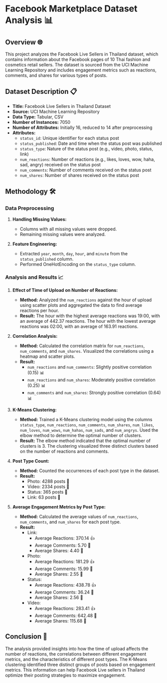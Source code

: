 # Facebook Marketplace Dataset Analysis 📊

## Overview 🌐

This project analyzes the Facebook Live Sellers in Thailand dataset, which contains information about the Facebook pages of 10 Thai fashion and cosmetics retail sellers. The dataset is sourced from the UCI Machine Learning Repository and includes engagement metrics such as reactions, comments, and shares for various types of posts.

## Dataset Description 📋

- **Title:** Facebook Live Sellers in Thailand Dataset
- **Source:** UCI Machine Learning Repository
- **Data Type:** Tabular, CSV
- **Number of Instances:** 7050
- **Number of Attributes:** Initially 16, reduced to 14 after preprocessing
- **Attributes:**
  - `status_id`: Unique identifier for each status post
  - `status_published`: Date and time when the status post was published
  - `status_type`: Nature of the status post (e.g., video, photo, status, link)
  - `num_reactions`: Number of reactions (e.g., likes, loves, wow, haha, sad, angry) received on the status post
  - `num_comments`: Number of comments received on the status post
  - `num_shares`: Number of shares received on the status post

## Methodology 🛠️

### Data Preprocessing

1. **Handling Missing Values:**
   - Columns with all missing values were dropped.
   - Remaining missing values were analyzed.

2. **Feature Engineering:**
   - Extracted `year`, `month`, `day`, `hour`, and `minute` from the `status_published` column.
   - Performed OneHotEncoding on the `status_type` column.

### Analysis and Results 📈

1. **Effect of Time of Upload on Number of Reactions:**
   - **Method:** Analyzed the `num_reactions` against the hour of upload using scatter plots and aggregated the data to find average reactions per hour.
   - **Result:** The hour with the highest average reactions was 19:00, with an average of 442.37 reactions. The hour with the lowest average reactions was 02:00, with an average of 163.91 reactions.

2. **Correlation Analysis:**
   - **Method:** Calculated the correlation matrix for `num_reactions`, `num_comments`, and `num_shares`. Visualized the correlations using a heatmap and scatter plots.
   - **Result:**
     - `num_reactions` and `num_comments`: Slightly positive correlation (0.15) 📊
     - `num_reactions` and `num_shares`: Moderately positive correlation (0.25) 📊
     - `num_comments` and `num_shares`: Strongly positive correlation (0.64) 📊

3. **K-Means Clustering:**
   - **Method:** Trained a K-Means clustering model using the columns `status_type`, `num_reactions`, `num_comments`, `num_shares`, `num_likes`, `num_loves`, `num_wows`, `num_hahas`, `num_sads`, and `num_angrys`. Used the elbow method to determine the optimal number of clusters.
   - **Result:** The elbow method indicated that the optimal number of clusters is 3. The clustering visualized three distinct clusters based on the number of reactions and comments.

4. **Post Type Count:**
   - **Method:** Counted the occurrences of each post type in the dataset.
   - **Result:**
     - Photo: 4288 posts 📸
     - Video: 2334 posts 🎥
     - Status: 365 posts 📝
     - Link: 63 posts 🔗

5. **Average Engagement Metrics by Post Type:**
   - **Method:** Calculated the average values of `num_reactions`, `num_comments`, and `num_shares` for each post type.
   - **Result:**
     - Link: 
       - Average Reactions: 370.14 👍
       - Average Comments: 5.70 💬
       - Average Shares: 4.40 🔄
     - Photo:
       - Average Reactions: 181.29 👍
       - Average Comments: 15.99 💬
       - Average Shares: 2.55 🔄
     - Status:
       - Average Reactions: 438.78 👍
       - Average Comments: 36.24 💬
       - Average Shares: 2.56 🔄
     - Video:
       - Average Reactions: 283.41 👍
       - Average Comments: 642.48 💬
       - Average Shares: 115.68 🔄

## Conclusion 🎯

The analysis provided insights into how the time of upload affects the number of reactions, the correlations between different engagement metrics, and the characteristics of different post types. The K-Means clustering identified three distinct groups of posts based on engagement metrics. This information can help Facebook Live sellers in Thailand optimize their posting strategies to maximize engagement.
